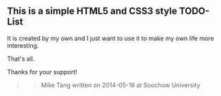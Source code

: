 This is a simple HTML5 and CSS3 style TODO-List
---

It is created by my own and I just want to use it to make my own life more interesting.

That's all. 

Thanks for your support!

> > Mike Tang written on 2014-05-16 at Soochow University